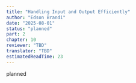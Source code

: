 ```yaml
---
title: "Handling Input and Output Efficiently"
author: "Edson Brandi"
date: "2025-08-01"
status: "planned"
part: 2
chapter: 10
reviewer: "TBD"
translator: "TBD"
estimatedReadTime: 23
---
```


planned
